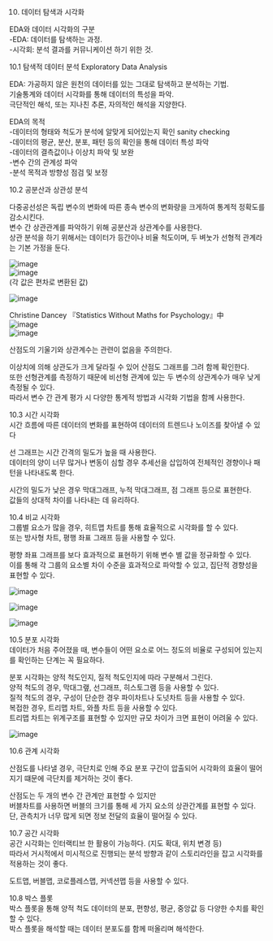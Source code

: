 10. 데이터 탐색과 시각화

EDA와 데이터 시각화의 구분  
-EDA: 데이터를 탐색하는 과정.  
-시각회: 분석 결과를 커뮤니케이션 하기 위한 것.


10.1 탐색적 데이터 분석 Exploratory Data Analysis

EDA: 가공하지 않은 원천의 데이터를 있는 그대로 탐색하고 분석하는 기법.  
기술통계와 데이터 시각화를 통해 데이터의 특성을 파악.  
극단적인 해석, 또는 지나친 추론, 자의적인 해석을 지양한다.

EDA의 목적  
-데이터의 형태와 척도가 분석에 알맞게 되어있는지 확인 sanity checking  
-데이터의 평균, 분산, 분포, 패턴 등의 확인을 통해 데이터 특성 파악  
-데이터의 결측값이나 이상치 파악 및 보완  
-변수 간의 관계성 파악  
-분석 목적과 방향성 점검 및 보정


10.2 공분산과 상관성 분석

다중공선성은 독립 변수의 변화에 따른 종속 변수의 변화량을 크게하여 통계적 정확도를 감소시킨다.  
변수 간 상관관계를 파악하기 위해 공분산과 상관계수를 사용한다.  
상관 분석을 하기 위해서는 데이터가 등간이나 비율 척도이며, 두 벼눗가 선형적 관계라는 기본 가정을 둔다.

![image](https://github.com/user-attachments/assets/c615dcbf-4d83-44f7-97bf-903795edd83b)  
![image](https://github.com/user-attachments/assets/f8180736-a694-4426-b35d-63baf396efea)  
(각 값은 편차로 변환된 값)

![image](https://github.com/user-attachments/assets/72298572-b0b4-4658-b0a6-15e43681665f)

Christine Dancey 『Statistics Without Maths for Psychology』中  
![image](https://github.com/user-attachments/assets/25dcbb6e-5fcc-4c68-9c1b-cfd729729d28)  
![image](https://github.com/user-attachments/assets/2121d318-9420-4eb6-a2ea-ec2372aa1406)

산점도의 기울기와 상관계수는 관련이 없음을 주의한다.

이상치에 의해 상관도가 크게 달라질 수 있어 산점도 그래프를 그려 함께 확인한다.  
또한 선형관계를 측정하기 때문에 비선형 관계에 있는 두 변수의 상관계수가 매우 낮게 측정될 수 있다.  
따라서 변수 간 관계 평가 시 다양한 통계적 방법과 시각화 기법을 함께 사용한다.


10.3 시간 시각화  
시간 흐름에 따른 데이터의 변화를 표현하여 데이터의 트렌드나 노이즈를 찾아낼 수 있다

선 그래프는 시간 간격의 밀도가 높을 때 사용한다.  
데이터의 양이 너무 많거나 변동이 심할 경우 추세선을 삽입하여 전체적인 경향이나 패턴을 나타내도록 한다.

시간의 밀도가 낮은 경우 막대그래프, 누적 막대그래프, 점 그래프 등으로 표현한다.  
값들의 상대적 차이를 나타내는 데 유리하다.


10.4 비교 시각화  
그룹별 요소가 많을 경우, 히트맵 차트를 통해 효율적으로 시각화를 할 수 있다.  
또는 방사형 차트, 평행 좌표 그래프 등을 사용할 수 있다.

평향 좌표 그래프를 보다 효과적으로 표현하기 위해 변수 별 값을 정규화할 수 있다.  
이를 통해 각 그룹의 요소별 차이 수준을 효과적으로 파악할 수 있고, 집단적 경향성을 표현할 수 있다.

![image](https://github.com/user-attachments/assets/6c28abb3-9e47-4835-b600-60f4a8d8aab6)  

![image](https://github.com/user-attachments/assets/108e2d26-0023-468f-9470-c1cba3a0f876)

![image](https://github.com/user-attachments/assets/4a5f5ec0-82b4-4344-a821-07e8d33f2655)


10.5 분포 시각화  
데이터가 처음 주어졌을 때, 변수들이 어떤 요소로 어느 정도의 비율로 구성되어 있는지를 확인하는 단계는 꼭 필요하다.

분포 시각화는 양적 척도인지, 질적 척도인지에 따라 구분해서 그린다.  
양적 척도의 경우, 막대그랲, 선그래프, 히스토그램 등을 사용할 수 있다.  
질적 척도의 경우, 구성이 단순한 경우 파이차트나 도넛차트 등을 사용할 수 있다.  
복접한 경우, 트리맵 차트, 와플 차트 등을 사용할 수 있다.  
트리맵 차트는 위계구조를 표현할 수 있지만 규모 차이가 크면 표현이 어려울 수 있다.

![image](https://github.com/user-attachments/assets/09dadd7a-2b81-4e6e-808b-60257f879387)


10.6 관계 시각화

산점도를 나타낼 경우, 극단치로 인해 주요 분포 구간이 압출되어 시각화의 효율이 떨어지기 떄문에 극단치를 제거하는 것이 좋다. 

산점도는 두 개의 변수 간 관계만 표현할 수 있지만  
버블차트를 사용하면 버블의 크기를 통해 세 가지 요소의 상관간계를 표현할 수 있다.  
단, 관측치가 너무 많게 되면 정보 전달의 효율이 떨어질 수 있다.


10.7 공간 시각화  
공간 시각화는 인터랙티브 한 활용이 가능하다. (지도 확대, 위치 변경 등)  
따라서 거시적에서 미시적으로 진행되는 분석 방향과 같이 스토리라인을 잡고 시각화를 적용하는 것이 좋다.

도트맵, 버블맵, 코로플레스맵, 커넥션맵 등을 사용할 수 있다.


10.8 박스 플롯  
박스 플롯을 통해 양적 척도 데이터의 분포, 편향성, 평균, 중앙값 등 다양한 수치를 확인할 수 있다.  
박스 플롯을 해석할 때는 데이터 분포도를 함께 떠올리며 해석한다.
